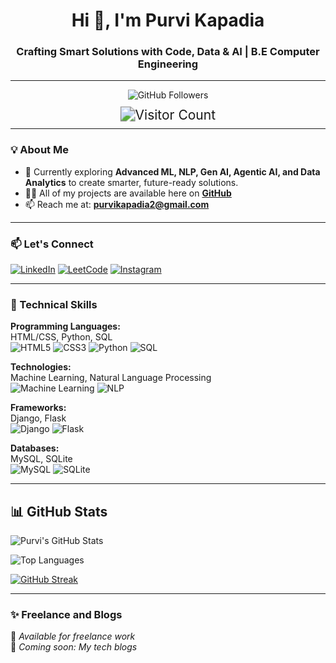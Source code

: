 <h1 align="center">Hi 👋, I'm Purvi Kapadia</h1>
<h3 align="center">Crafting Smart Solutions with Code, Data & AI | B.E Computer Engineering</h3>

---
<p align="center">
  <img src="https://img.shields.io/github/followers/purvikapadia59?label=Followers&style=for-the-badge&logo=github&color=blue" alt="GitHub Followers">
</p>

<p align="center">
  <img src="https://komarev.com/ghpvc/?username=purvikapadia59&style=flat-square&color=blue" alt="Visitor Count" style="transform: scale(1.5);">
</p>

---

### 💡 About Me

- 🌱 Currently exploring **Advanced ML, NLP, Gen AI, Agentic AI, and Data Analytics** to create smarter, future-ready solutions.
- 👩‍💻 All of my projects are available here on **[GitHub](https://github.com/purvikapadia59?tab=repositories)**
- 📫 Reach me at: **purvikapadia2@gmail.com**

---

### 📫 Let's Connect

[![LinkedIn](https://img.shields.io/badge/-LinkedIn-blue?style=for-the-badge&logo=linkedin&logoColor=white)](https://www.linkedin.com/in/purvikapadia5)
[![LeetCode](https://img.shields.io/badge/-LeetCode-FFA116?style=for-the-badge&logo=LeetCode&logoColor=white)](https://leetcode.com/u/purvi573kap/)
[![Instagram](https://img.shields.io/badge/-Instagram-E4405F?style=for-the-badge&logo=instagram&logoColor=white)](https://instagram.com/simplypurvi._/)

---

### 🧠 Technical Skills

**Programming Languages:**  
HTML/CSS, Python, SQL  
![HTML5](https://img.shields.io/badge/-HTML5-E34F26?style=for-the-badge&logo=html5)
![CSS3](https://img.shields.io/badge/-CSS3-1572B6?style=for-the-badge&logo=css3)
![Python](https://img.shields.io/badge/-Python-333333?style=for-the-badge&logo=python)
![SQL](https://img.shields.io/badge/-SQL-003B57?style=for-the-badge&logo=postgresql&logoColor=white)

**Technologies:**  
Machine Learning, Natural Language Processing  
![Machine Learning](https://img.shields.io/badge/-Machine%20Learning-blue?style=for-the-badge&logo=scikit-learn)
![NLP](https://img.shields.io/badge/-NLP-ffb703?style=for-the-badge&logo=openai)

**Frameworks:**  
Django, Flask  
![Django](https://img.shields.io/badge/-Django-092E20?style=for-the-badge&logo=django)
![Flask](https://img.shields.io/badge/-Flask-000000?style=for-the-badge&logo=flask)

**Databases:**  
MySQL, SQLite  
![MySQL](https://img.shields.io/badge/-MySQL-4479A1?style=for-the-badge&logo=mysql)
![SQLite](https://img.shields.io/badge/-SQLite-07405E?style=for-the-badge&logo=sqlite)

---

## 📊 GitHub Stats

![Purvi's GitHub Stats](https://github-readme-stats.vercel.app/api?username=purvikapadia59&show_icons=true&theme=radical)

![Top Languages](https://github-readme-stats.vercel.app/api/top-langs/?username=purvikapadia59&layout=compact&theme=radical)

[![GitHub Streak](https://streak-stats.demolab.com?user=purvikapadia59&theme=radical)](https://git.io/streak-stats)

---

### ✨ Freelance and Blogs

📢 *Available for freelance work*  
📝 *Coming soon: My tech blogs*
